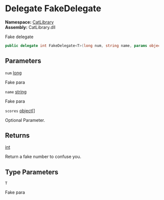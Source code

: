 ﻿# Delegate FakeDelegate<T>

__Namespace:__ [CatLibrary](CatLibrary.md)  
__Assembly:__ CatLibrary.dll

Fake delegate

```csharp
public delegate int FakeDelegate<T>(long num, string name, params object[] scores)
```

## Parameters

`num` [long](https://learn.microsoft.com/dotnet/api/system.int64)

Fake para

`name` [string](https://learn.microsoft.com/dotnet/api/system.string)

Fake para

`scores` [object](https://learn.microsoft.com/dotnet/api/system.object)[]

Optional Parameter.

## Returns

[int](https://learn.microsoft.com/dotnet/api/system.int32)

Return a fake number to confuse you.

## Type Parameters

`T`

Fake para

